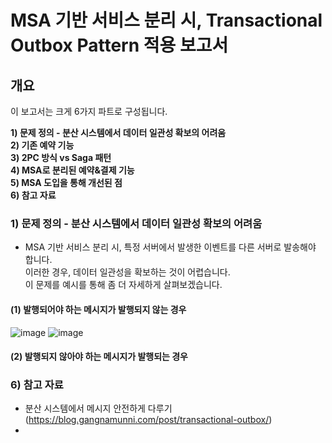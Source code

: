 # MSA 기반 서비스 분리 시, Transactional Outbox Pattern 적용 보고서 

## 개요

이 보고서는 크게 6가지 파트로 구성됩니다.
  
**1) 문제 정의 - 분산 시스템에서 데이터 일관성 확보의 어려움** <br>
**2) 기존 예약 기능** <br>
**3) 2PC 방식 vs Saga 패턴** <br>
**4) MSA로 분리된 예약&결제 기능** <br>
**5) MSA 도입을 통해 개선된 점** <br> 
**6) 참고 자료** <br> 



### 1) 문제 정의 - 분산 시스템에서 데이터 일관성 확보의 어려움

- MSA 기반 서비스 분리 시, 특정 서버에서 발생한 이벤트를 다른 서버로 발송해야 합니다. <br> 
  이러한 경우, 데이터 일관성을 확보하는 것이 어렵습니다. <br> 
  이 문제를 예시를 통해 좀 더 자세하게 살펴보겠습니다. <br> 


#### (1) 발행되어야 하는 메시지가 발행되지 않는 경우
![image](https://github.com/user-attachments/assets/51114dfa-b937-4663-850c-3c848aa97f75)
![image](https://github.com/user-attachments/assets/4549fa3e-332c-4c23-9fbc-fb80a2da9a9d)



#### (2) 발행되지 않아야 하는 메시지가 발행되는 경우
 








### 6) 참고 자료
- 분산 시스템에서 메시지 안전하게 다루기(https://blog.gangnamunni.com/post/transactional-outbox/)
- 

